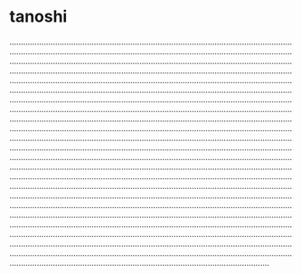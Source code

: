 # tanoshi

......................................................................................................................................................................................................................................................................................................................................................................................................................................................................................................................................................................................................................................................................................................................................................................................................................................................................................................................................................................................................................................................................................................................................................................................................................................................................................................................................................................................................................................................................................................................................................................................................................................................................................................................................................................................................................................................................................................................................................................................................................................................................................................................................................................................................................................................................................................................................................................................................................................................................................................................................................................................................................................................................................................................................................................................................................................................................................................................................................................................................................................................................................
